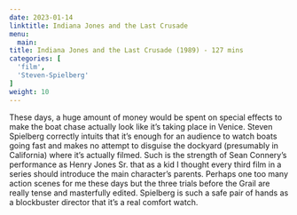 ```yaml
---
date: 2023-01-14
linktitle: Indiana Jones and the Last Crusade
menu:
  main:
title: Indiana Jones and the Last Crusade (1989) - 127 mins
categories: [
  'film',
  'Steven-Spielberg'
]
weight: 10
---
```


These days, a huge amount of money would be spent on special effects to make the boat chase actually look like it’s taking place in Venice. Steven Spielberg correctly intuits that it’s enough for an audience to watch boats going fast and makes no attempt to disguise the dockyard (presumably in California) where it’s actually filmed. Such is the strength of Sean Connery’s performance as Henry Jones Sr. that as a kid I thought every third film in a series should introduce the main character’s parents. Perhaps one too many action scenes for me these days but the three trials before the Grail are really tense and masterfully edited. Spielberg is such a safe pair of hands as a blockbuster director that it’s a real comfort watch.
